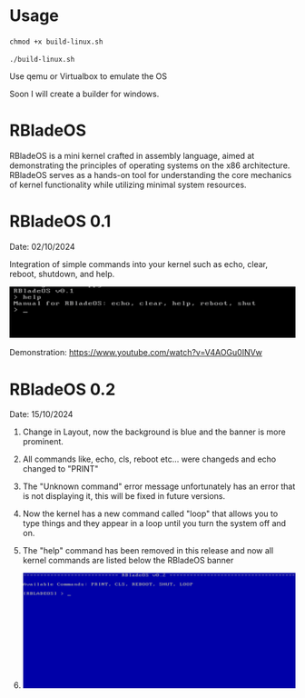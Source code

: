 # Usage
`chmod +x build-linux.sh`

`./build-linux.sh`

Use qemu or Virtualbox to emulate the OS

Soon I will create a builder for windows.

# RBladeOS

RBladeOS is a mini kernel crafted in assembly language, aimed at demonstrating the principles of operating systems on the x86 architecture. 
RBladeOS serves as a hands-on tool for understanding the core mechanics of kernel functionality while utilizing minimal system resources.

# RBladeOS 0.1

Date: 02/10/2024

Integration of simple commands into your kernel such as echo, clear, reboot, shutdown, and help. 

![RBladeOS](0.1.png)

Demonstration: https://www.youtube.com/watch?v=V4AOGu0INVw

# RBladeOS 0.2

Date: 15/10/2024

1. Change in Layout, now the background is blue and the banner is more prominent.

2. All commands like, echo, cls, reboot etc... were changeds and echo changed to "PRINT"

3. The "Unknown command" error message unfortunately has an error that is not displaying it, this will be fixed in future versions.

4. Now the kernel has a new command called "loop" that allows you to type things and they appear in a loop until you turn the system off and on.

5. The "help" command has been removed in this release and now all kernel commands are listed below the RBladeOS banner

6. ![RBladeOS](0.2.png)

